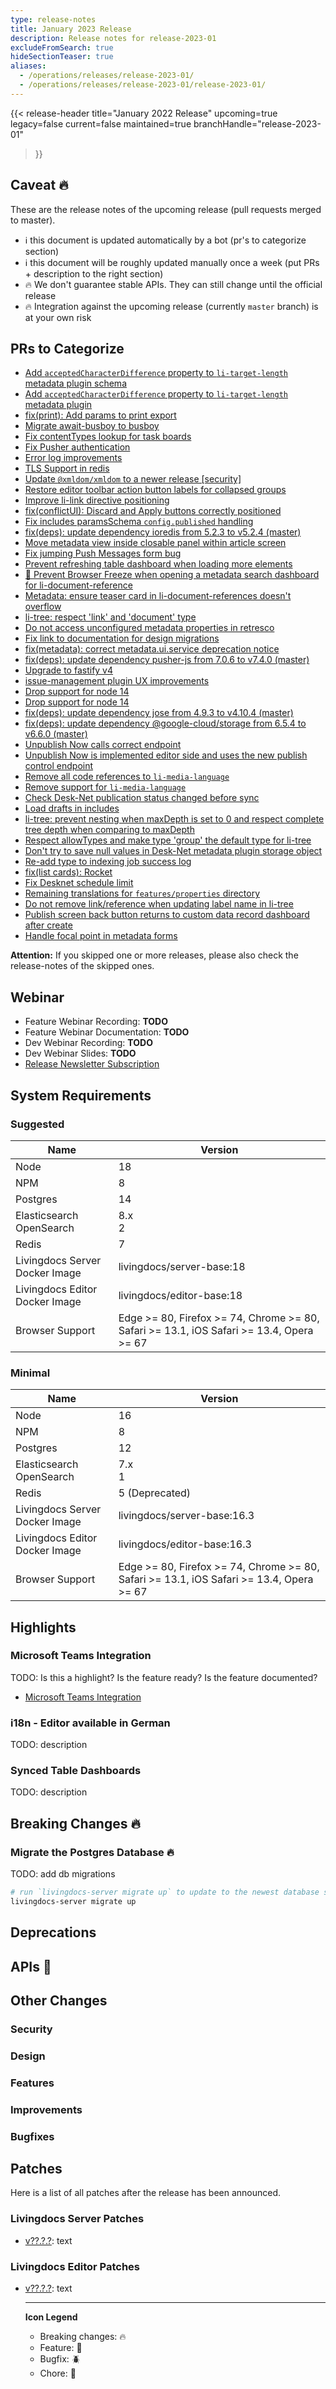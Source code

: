 ```yaml
---
type: release-notes
title: January 2023 Release
description: Release notes for release-2023-01
excludeFromSearch: true
hideSectionTeaser: true
aliases:
  - /operations/releases/release-2023-01/
  - /operations/releases/release-2023-01/release-2023-01/
---
```


{{< release-header
  title="January 2022 Release"
  upcoming=true
  legacy=false
  current=false
  maintained=true
  branchHandle="release-2023-01"
>}}

## Caveat :fire:

These are the release notes of the upcoming release (pull requests merged to master).

- :information_source: this document is updated automatically by a bot (pr's to categorize section)
- :information_source: this document will be roughly updated manually once a week (put PRs + description to the right section)
- :fire: We don't guarantee stable APIs. They can still change until the official release
- :fire: Integration against the upcoming release (currently `master` branch) is at your own risk

## PRs to Categorize
* [Add `acceptedCharacterDifference` property to `li-target-length` metadata plugin schema](https://github.com/livingdocsIO/livingdocs-server/pull/4975)
* [Add `acceptedCharacterDifference` property to `li-target-length` metadata plugin](https://github.com/livingdocsIO/livingdocs-editor/pull/6029)
* [fix(print): Add params to print export](https://github.com/livingdocsIO/livingdocs-server/pull/4986)
* [Migrate await-busboy to busboy](https://github.com/livingdocsIO/livingdocs-server/pull/4985)
* [Fix contentTypes lookup for task boards](https://github.com/livingdocsIO/livingdocs-editor/pull/6032)
* [Fix Pusher authentication](https://github.com/livingdocsIO/livingdocs-editor/pull/6033)
* [Error log improvements](https://github.com/livingdocsIO/livingdocs-server/pull/4926)
* [TLS Support in redis](https://github.com/livingdocsIO/livingdocs-server/pull/4982)
* [Update `@xmldom/xmldom` to a newer release [security]](https://github.com/livingdocsIO/livingdocs-server/pull/4976)
* [Restore editor toolbar action button labels for collapsed groups](https://github.com/livingdocsIO/livingdocs-editor/pull/6030)
* [Improve li-link directive positioning](https://github.com/livingdocsIO/livingdocs-editor/pull/5996)
* [fix(conflictUI): Discard and Apply buttons correctly positioned](https://github.com/livingdocsIO/livingdocs-editor/pull/5995)
* [Fix includes paramsSchema `config.published` handling](https://github.com/livingdocsIO/livingdocs-server/pull/4970)
* [fix(deps): update dependency ioredis from 5.2.3 to v5.2.4 (master)](https://github.com/livingdocsIO/livingdocs-server/pull/4964)
* [Move metadata view inside closable panel within article screen](https://github.com/livingdocsIO/livingdocs-editor/pull/6019)
* [Fix jumping Push Messages form bug](https://github.com/livingdocsIO/livingdocs-editor/pull/6020)
* [Prevent refreshing table dashboard when loading more elements](https://github.com/livingdocsIO/livingdocs-editor/pull/6012)
* [🐞 Prevent Browser Freeze when opening a metadata search dashboard for li-document-reference](https://github.com/livingdocsIO/livingdocs-editor/pull/6005)
* [Metadata: ensure teaser card in li-document-references doesn't overflow](https://github.com/livingdocsIO/livingdocs-editor/pull/6006)
* [li-tree: respect 'link' and 'document' type](https://github.com/livingdocsIO/livingdocs-editor/pull/5991)
* [Do not access unconfigured metadata properties in retresco](https://github.com/livingdocsIO/livingdocs-server/pull/4959)
* [Fix link to documentation for design migrations](https://github.com/livingdocsIO/livingdocs-server/pull/4961)
* [fix(metadata): correct metadata.ui.service deprecation notice](https://github.com/livingdocsIO/livingdocs-editor/pull/5993)
* [fix(deps): update dependency pusher-js from 7.0.6 to v7.4.0 (master)](https://github.com/livingdocsIO/livingdocs-editor/pull/5610)
* [Upgrade to fastify v4](https://github.com/livingdocsIO/livingdocs-editor/pull/6003)
* [issue-management plugin UX improvements](https://github.com/livingdocsIO/livingdocs-editor/pull/5985)
* [Drop support for node 14](https://github.com/livingdocsIO/livingdocs-server/pull/4954)
* [Drop support for node 14](https://github.com/livingdocsIO/livingdocs-editor/pull/5990)
* [fix(deps): update dependency jose from 4.9.3 to v4.10.4 (master)](https://github.com/livingdocsIO/livingdocs-server/pull/4943)
* [fix(deps): update dependency @google-cloud/storage from 6.5.4 to v6.6.0 (master)](https://github.com/livingdocsIO/livingdocs-server/pull/4940)
* [Unpublish Now calls correct endpoint](https://github.com/livingdocsIO/livingdocs-editor/pull/5914)
* [Unpublish Now is implemented editor side and uses the new publish control endpoint](https://github.com/livingdocsIO/livingdocs-server/pull/4892)
* [Remove all code references to `li-media-language`](https://github.com/livingdocsIO/livingdocs-editor/pull/5927)
* [Remove support for `li-media-language`](https://github.com/livingdocsIO/livingdocs-server/pull/4899)
* [Check Desk-Net publication status changed before sync](https://github.com/livingdocsIO/livingdocs-server/pull/4947)
* [Load drafts in includes](https://github.com/livingdocsIO/livingdocs-server/pull/4936)
* [li-tree: prevent nesting when maxDepth is set to 0 and respect complete tree depth when comparing to maxDepth](https://github.com/livingdocsIO/livingdocs-editor/pull/5970)
* [Respect allowTypes and make type 'group' the default type for li-tree](https://github.com/livingdocsIO/livingdocs-editor/pull/5964)
* [Don't try to save null values in Desk-Net metadata plugin storage object](https://github.com/livingdocsIO/livingdocs-server/pull/4937)
* [Re-add type to indexing job success log](https://github.com/livingdocsIO/livingdocs-server/pull/4930)
* [fix(list cards): Rocket](https://github.com/livingdocsIO/livingdocs-editor/pull/5973)
* [Fix Desknet schedule limit](https://github.com/livingdocsIO/livingdocs-server/pull/4933)
* [Remaining translations for `features/properties` directory](https://github.com/livingdocsIO/livingdocs-editor/pull/5954)
* [Do not remove link/reference when updating label name in li-tree](https://github.com/livingdocsIO/livingdocs-editor/pull/5960)
* [Publish screen back button returns to custom data record dashboard after create](https://github.com/livingdocsIO/livingdocs-editor/pull/5959)
* [Handle focal point in metadata forms](https://github.com/livingdocsIO/livingdocs-editor/pull/5953)


**Attention:** If you skipped one or more releases, please also check the release-notes of the skipped ones.

## Webinar

* Feature Webinar Recording: **TODO**
* Feature Webinar Documentation: **TODO**
* Dev Webinar Recording: **TODO**
* Dev Webinar Slides: **TODO**
* [Release Newsletter Subscription](https://confirmsubscription.com/h/j/61B064416E79453D)

## System Requirements

### Suggested
|Name|Version|
|-|-|
|Node|18|
|NPM|8|
|Postgres|14|
|Elasticsearch<br/>OpenSearch|8.x<br/>2|
|Redis|7|
|Livingdocs Server Docker Image|livingdocs/server-base:18|
|Livingdocs Editor Docker Image|livingdocs/editor-base:18|
|Browser Support|Edge >= 80, Firefox >= 74, Chrome >= 80, Safari >= 13.1, iOS Safari >= 13.4, Opera >= 67|

### Minimal
|Name|Version|
|-|-|
|Node|16|
|NPM|8|
|Postgres|12|
|Elasticsearch<br/>OpenSearch|7.x<br/>1|
|Redis|5 (Deprecated)|
|Livingdocs Server Docker Image|livingdocs/server-base:16.3|
|Livingdocs Editor Docker Image|livingdocs/editor-base:16.3|
|Browser Support|Edge >= 80, Firefox >= 74, Chrome >= 80, Safari >= 13.1, iOS Safari >= 13.4, Opera >= 67|


## Highlights

### Microsoft Teams Integration

TODO: Is this a highlight? Is the feature ready? Is the feature documented?

* [Microsoft Teams Integration](https://github.com/livingdocsIO/livingdocs-server/pull/4408)

### i18n - Editor available in German

TODO: description

### Synced Table Dashboards

TODO: description

## Breaking Changes :fire:

### Migrate the Postgres Database :fire:

TODO: add db migrations

```sh
# run `livingdocs-server migrate up` to update to the newest database scheme
livingdocs-server migrate up
```

## Deprecations

## APIs :gift:

## Other Changes

### Security

### Design

### Features

### Improvements

### Bugfixes


## Patches

Here is a list of all patches after the release has been announced.

### Livingdocs Server Patches
- [v??.?.?](https://github.com/livingdocsIO/livingdocs-server/releases/tag/v??.?.?): text

### Livingdocs Editor Patches
- [v??.?.?](https://github.com/livingdocsIO/livingdocs-editor/releases/tag/v??.?.?): text

  ---
  **Icon Legend**
  * Breaking changes: :fire:
  * Feature: :gift:
  * Bugfix: :beetle:
  * Chore: :wrench:
